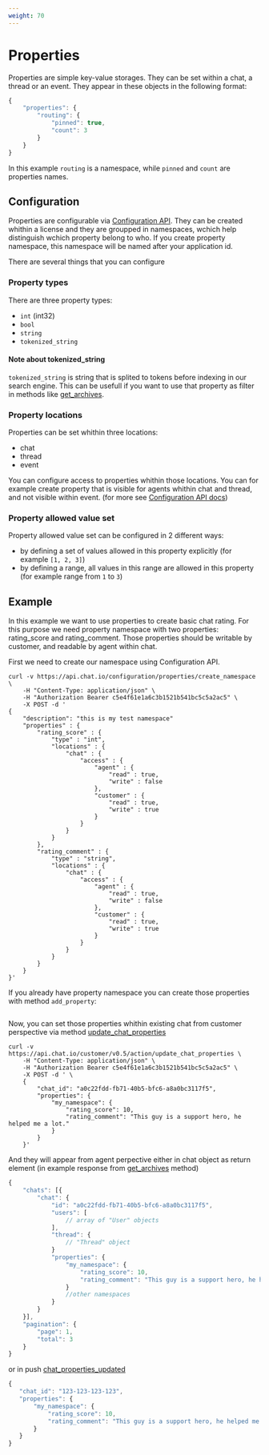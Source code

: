 ```yaml
---
weight: 70
---
```


# Properties

Properties are simple key-value storages. They can be set within a chat, a thread or an event. They appear in these objects in the following format:

```js
{
    "properties": {
        "routing": {
            "pinned": true,
            "count": 3
        }
    }
}
```

In this example `routing` is a namespace, while `pinned` and `count` are properties names.

## Configuration

Properties are configurable via [Configuration API](https://www.chat.io/docs/configuration-api/). They can be created whithin a license and they are groupped in namespaces, wchich help distinguish wchich property belong to who.
If you create property namespace, this namespace will be named after your application id.

There are several things that you can configure

### Property types

There are three property types:

* `int` (int32)
* `bool`
* `string`
* `tokenized_string`

#### Note about tokenized_string

`tokenized_string` is string that is splited to tokens before indexing in our search engine. This can be usefull if you want to use that property as filter in methods like [get_archives](https://www.chat.io/docs/agent-api/api-reference/#get-archives).

### Property locations

Properties can be set whithin three locations:
* chat
* thread
* event

You can configure access to properties whithin those locations. You can for example create property that is visible for agents whithin chat and thread, and not visible within event. (for more see [Configuration API docs](https://www.chat.io/docs/configuration-api/api-reference/#properties))

### Property allowed value set

Property allowed value set can be configured in 2 different ways:
* by defining a set of values allowed in this property explicitly (for example `[1, 2, 3]`)
* by defining a range, all values in this range are allowed in this property (for example range from `1` to `3`)

## Example

In this example we want to use properties to create basic chat rating. For this purpose we need property namespace with two properties: rating_score and rating_comment. Those properties should be writable by customer, and readable by agent within chat.

First we need to create our namespace using Configuration API.

```
curl -v https://api.chat.io/configuration/properties/create_namespace \
    -H "Content-Type: application/json" \
    -H "Authorization Bearer c5e4f61e1a6c3b1521b541bc5c5a2ac5" \
    -X POST -d '
{
    "description": "this is my test namespace"
    "properties" : {
        "rating_score" : {
            "type" : "int",
            "locations" : {
                "chat" : {
                    "access" : {
                        "agent" : {
                            "read" : true,
                            "write" : false
                        },
                        "customer" : {
                            "read" : true,
                            "write" : true
                        }
                    }
                }
            }
        },
        "rating_comment" : {
            "type" : "string",
            "locations" : {
                "chat" : {
                    "access" : {
                        "agent" : {
                            "read" : true,
                            "write" : false
                        },
                        "customer" : {
                            "read" : true,
                            "write" : true
                        }
                    }
                }
            }
        }
    }
}'
```

If you already have property namespace you can create those properties with method `add_property`:

```js

```

Now, you can set those properties whithin existing chat from customer perspective via method [update_chat_properties](https://www.chat.io/docs/customer-api/api-reference/#update-chat-properties)
```
curl -v https://api.chat.io/customer/v0.5/action/update_chat_properties \
    -H "Content-Type: application/json" \
    -H "Authorization Bearer c5e4f61e1a6c3b1521b541bc5c5a2ac5" \
    -X POST -d ' \
    {
        "chat_id": "a0c22fdd-fb71-40b5-bfc6-a8a0bc3117f5",
        "properties": {
            "my_namespace": {
                "rating_score": 10,
                "rating_comment": "This guy is a support hero, he helped me a lot."
            }
        }
    }'
```

And they will appear from agent perpective either in chat object as return element (in example response from [get_archives](https://www.chat.io/docs/agent-api/api-reference/#get-archives) method)

```js
{
	"chats": [{
		"chat": {
			"id": "a0c22fdd-fb71-40b5-bfc6-a8a0bc3117f5",
			"users": [
				// array of "User" objects          
			],
			"thread": {
				// "Thread" object          
			}
            "properties": {
                "my_namespace": {
                    "rating_score": 10,
                    "rating_comment": "This guy is a support hero, he helped me a lot.",
                }
                //other namespaces
            }
		}
	}],
	"pagination": {
		"page": 1,
		"total": 3
	}
}
```

 or in push [chat_properties_updated](https://www.chat.io/docs/customer-api/api-reference/#chat-properties-updated)

 ```js
{
    "chat_id": "123-123-123-123",
	"properties": {
		"my_namespace": {
            "rating_score": 10,
            "rating_comment": "This guy is a support hero, he helped me a lot.",
        }
	}
}
 ```